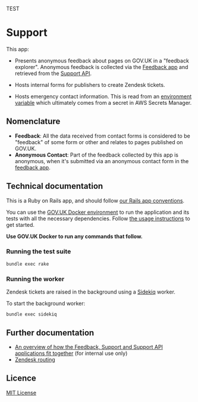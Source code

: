 TEST
# Support

This app:

- Presents anonymous feedback about pages on GOV.UK in a "feedback explorer". Anonymous feedback is collected via the [Feedback app](https://github.com/alphagov/feedback) and retrieved from the [Support API](https://github.com/alphagov/support-api).

- Hosts internal forms for publishers to create Zendesk tickets.

- Hosts emergency contact information. This is read from an [environment variable](https://github.com/alphagov/govuk-helm-charts/blob/fb1920b/charts/app-config/values-production.yaml#L2420) which ultimately comes from a secret in AWS Secrets Manager.

## Nomenclature

- **Feedback**: All the data received from contact forms is considered to be "feedback"
of some form or other and relates to pages published on GOV.UK.
- **Anonymous Contact**: Part of the feedback collected by this app is anonymous, when it's
submitted via an anonymous contact form in the [feedback app](https://github.com/alphagov/feedback).

## Technical documentation

This is a Ruby on Rails app, and should follow [our Rails app conventions](https://docs.publishing.service.gov.uk/manual/conventions-for-rails-applications.html).

You can use the [GOV.UK Docker environment](https://github.com/alphagov/govuk-docker) to run the application and its tests with all the necessary dependencies. Follow [the usage instructions](https://github.com/alphagov/govuk-docker#usage) to get started.

**Use GOV.UK Docker to run any commands that follow.**

### Running the test suite

```
bundle exec rake
```

### Running the worker

Zendesk tickets are raised in the background using a [Sidekiq](http://sidekiq.org/) worker.

To start the background worker:

```
bundle exec sidekiq
```

## Further documentation

- [An overview of how the Feedback, Support and Support API applications fit together](https://docs.google.com/presentation/d/1KNJQsH7Stu1hAe8DL-Zs585Q_yXSleGYiH0G6Sw6rOw/edit#slide=id.g59de842929_0_5) (for internal use only)
- [Zendesk routing](./docs/how-tickets-routed-to-zendesk.md)

## Licence

[MIT License](LICENCE)
